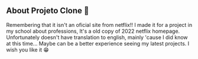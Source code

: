 ## About Projeto Clone 🔎
Remembering that it isn't an oficial site from netflix!! I made it for a project in my school about professions, It's a old copy of 2022 netflix homepage. Unfortunately doesn't have translation to english, mainly 'cause I did know at this time... Maybe can be a better experience seeing my latest projects. I wish you like it 😁
